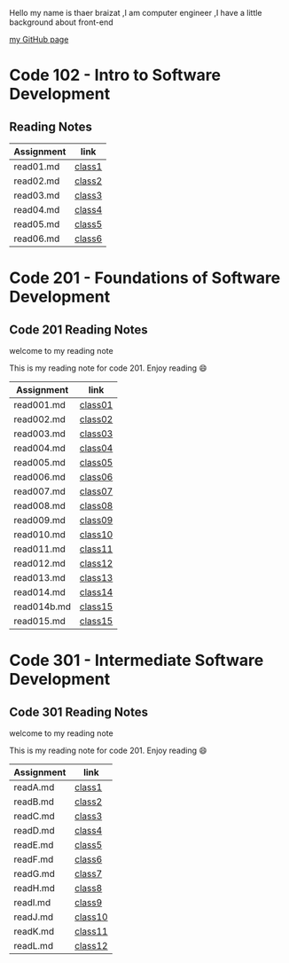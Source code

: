 Hello my name is thaer braizat ,I am computer engineer ,I have a little background about front-end
 
 [my GitHub page](https://github.com/thaerbraizat)

 # Code 102 - Intro to Software Development
 ## Reading Notes


|  Assignment |    link             |
| ----------- | -----------         |
|  read01.md  | [class1](read01.md) |
|  read02.md  | [class2](read02.md) |
|  read03.md  | [class3](read03.md) |
|  read04.md  | [class4](read04.md) |
|  read05.md  | [class5](read05.md) |
|  read06.md  | [class6](read06.md) |


# Code 201 - Foundations of Software Development
## Code 201 Reading Notes

welcome to my reading note 

This is my reading note for code 201.
Enjoy reading 😄

|  Assignment |    link             |
| ----------- | -----------         |
|  read001.md  | [class01](read001.md) |
|  read002.md  | [class02](read002.md) |
|  read003.md  | [class03](read003.md) |
|  read004.md  | [class04](read004.md) |
|  read005.md  | [class05](read005.md) |
|  read006.md  | [class06](read006.md) |
|  read007.md  | [class07](read007.md) |
|  read008.md  | [class08](read008.md) |
|  read009.md  | [class09](read009.md) |
|  read010.md  | [class10](read010.md) |
|  read011.md  | [class11](read011.md) |
|  read012.md  | [class12](read012.md) |
|  read013.md  | [class13](read013.md) |
|  read014.md  | [class14](read014.md) |
|  read014b.md | [class15](read014b.md)|
|  read015.md  | [class15](read015.md) |



# Code 301 - Intermediate Software Development
## Code 301 Reading Notes
welcome to my reading note 

This is my reading note for code 201.
Enjoy reading 😄

|  Assignment |    link            |
| ----------- | -----------        |
|  readA.md   | [class1](readA.md) |
|  readB.md   | [class2](readB.md) |
|  readC.md   | [class3](readC.md) |
|  readD.md   | [class4](readD.md) |
|  readE.md   | [class5](readE.md) |
|  readF.md   | [class6](readF.md) |
|  readG.md   | [class7](readG.md) |
|  readH.md   | [class8](readH.md) |
|  readI.md   | [class9](readI.md) |
|  readJ.md   | [class10](readJ.md)|
|  readK.md   | [class11](readK.md)|
|  readL.md   | [class12](readL.md)|
